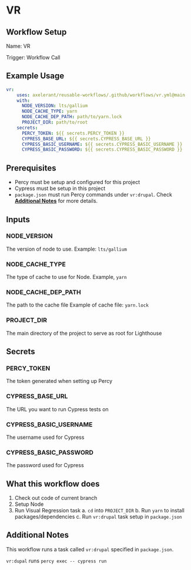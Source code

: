 # VR

## Workflow Setup

Name: VR

Trigger: Workflow Call

## Example Usage

```yaml
vr:
    uses: axelerant/reusable-workflows/.github/workflows/vr.yml@main
    with:
      NODE_VERSION: lts/gallium
      NODE_CACHE_TYPE: yarn
      NODE_CACHE_DEP_PATH: path/to/yarn.lock
      PROJECT_DIR: path/to/root
    secrets:
      PERCY_TOKEN: ${{ secrets.PERCY_TOKEN }}
      CYPRESS_BASE_URL: ${{ secrets.CYPRESS_BASE_URL }}
      CYPRESS_BASIC_USERNAME: ${{ secrets.CYPRESS_BASIC_USERNAME }}
      CYPRESS_BASIC_PASSWORD: ${{ secrets.CYPRESS_BASIC_PASSWORD }}
```

## Prerequisites

- Percy must be setup and configured for this project
- Cypress must be setup in this project
- `package.json` must run Percy commands under `vr:drupal`. Check [**Additional Notes**](/vr/vr#additional-notes) for more details.

## Inputs

### NODE_VERSION

The version of node to use.
Example: `lts/gallium`

### NODE_CACHE_TYPE

The type of cache to use for Node.
Example, `yarn`

### NODE_CACHE_DEP_PATH

The path to the cache file
Example of cache file: `yarn.lock`

### PROJECT_DIR

The main directory of the project to serve as root for Lighthouse

## Secrets

### PERCY_TOKEN

The token generated when setting up Percy

### CYPRESS_BASE_URL

The URL you want to run Cypress tests on

### CYPRESS_BASIC_USERNAME

The username used for Cypress

### CYPRESS_BASIC_PASSWORD

The password used for Cypress


## What this workflow does

1. Check out code of current branch
2. Setup Node
3. Run Visual Regression task
  a. `cd` into `PROJECT_DIR`
  b. Run `yarn` to install packages/dependencies
  c. Run `vr:drupal` task setup in `package.json`

## Additional Notes

This workflow runs a task called `vr:drupal` specified in `package.json`.

`vr:dupal` runs `percy exec -- cypress run`


